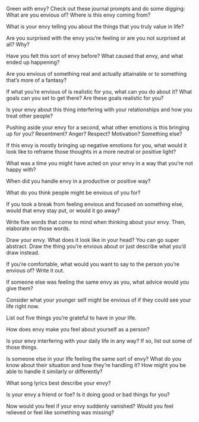 Green with envy? Check out these journal prompts and do some digging: 
What are you envious of? Where is this envy coming from? 

What is your envy telling you about the things that you truly value in life? 

Are you surprised with the envy you’re feeling or are you not surprised at all? Why?

Have you felt this sort of envy before? What caused that envy, and what ended up happening? 

Are you envious of something real and actually attainable or to something that’s more of a fantasy?

If what you’re envious of is realistic for you, what can you do about it? What goals can you set to get there? Are these goals realistic for you?

Is your envy about this thing interfering with your relationships and how you treat other people? 

Pushing aside your envy for a second, what other emotions is this bringing up for you? Resentment? Anger? Respect? Motivation? Something else?

If this envy is mostly bringing up negative emotions for you, what would it look like to reframe those thoughts in a more neutral or positive light?

What was a time you might have acted on your envy in a way that you’re not happy with? 

When did you handle envy in a productive or positive way? 

What do you think people might be envious of you for? 

If you took a break from feeling envious and focused on something else, would that envy stay put, or would it go away? 

Write five words that come to mind when thinking about your envy. Then, elaborate on those words.

Draw your envy. What does it look like in your head? You can go super abstract. Draw the thing you’re envious about or just describe what you’d draw instead. 

If you’re comfortable, what would you want to say to the person you’re envious of? Write it out. 

If someone else was feeling the same envy as you, what advice would you give them?

Consider what your younger self might be envious of if they could see your life right now. 

List out five things you’re grateful to have in your life.

How does envy make you feel about yourself as a person? 

Is your envy interfering with your daily life in any way? If so, list out some of those things.

Is someone else in your life feeling the same sort of envy? What do you know about their situation and how they’re handling it? How might you be able to handle it similarly or differently?

What song lyrics best describe your envy? 

Is your envy a friend or foe? Is it doing good or bad things for you?

Now would you feel if your envy suddenly vanished? Would you feel relieved or feel like something was missing?